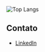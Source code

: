 ![Top Langs](https://github-readme-stats.vercel.app/api/top-langs/?username=AugustoAzev&layout=compact&theme=dracula)
## Contato
- [LinkedIn](https://www.linkedin.com/in/bruno-augusto-souza-b871782a6)
